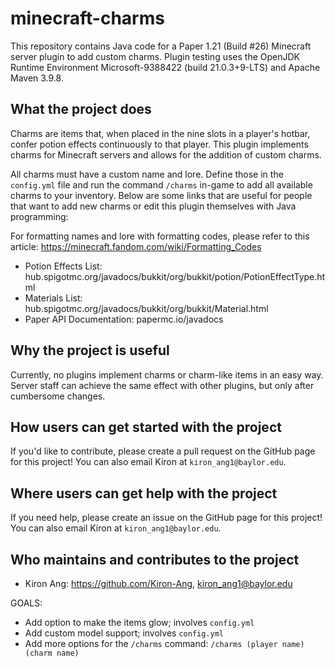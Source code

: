 # minecraft-charms
This repository contains Java code for a Paper 1.21 (Build #26) Minecraft server plugin to add custom charms. Plugin testing uses the OpenJDK Runtime Environment Microsoft-9388422 (build 21.0.3+9-LTS) and Apache Maven 3.9.8.

## What the project does
Charms are items that, when placed in the nine slots in a player's hotbar, confer potion effects continuously to that player. This plugin implements charms for Minecraft servers and allows for the addition of custom charms.

All charms must have a custom name and lore. Define those in the ``config.yml`` file and run the command ``/charms`` in-game to add all available charms to your inventory. Below are some links that are useful for people that want to add new charms or edit this plugin themselves with Java programming:

For formatting names and lore with formatting codes, please refer to this article: https://minecraft.fandom.com/wiki/Formatting_Codes

- Potion Effects List: hub.spigotmc.org/javadocs/bukkit/org/bukkit/potion/PotionEffectType.html
- Materials List: hub.spigotmc.org/javadocs/bukkit/org/bukkit/Material.html
- Paper API Documentation: papermc.io/javadocs

## Why the project is useful
Currently, no plugins implement charms or charm-like items in an easy way. Server staff can achieve the same effect with other plugins, but only after cumbersome changes.

## How users can get started with the project
If you'd like to contribute, please create a pull request on the GitHub page for this project! You can also email Kiron at ``kiron_ang1@baylor.edu``.

## Where users can get help with the project
If you need help, please create an issue on the GitHub page for this project! You can also email Kiron at ``kiron_ang1@baylor.edu``.

## Who maintains and contributes to the project
- Kiron Ang: https://github.com/Kiron-Ang, kiron_ang1@baylor.edu

GOALS:

- Add option to make the items glow; involves ``config.yml``
- Add custom model support; involves ``config.yml``
- Add more options for the ``/charms`` command: ``/charms (player name) (charm name)``